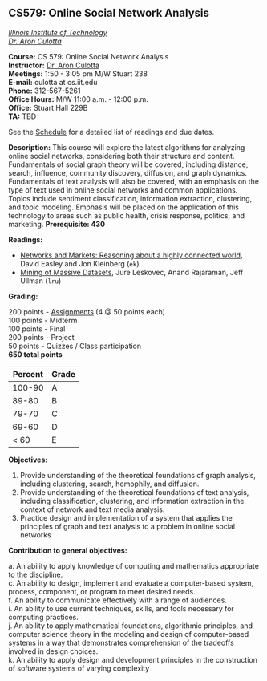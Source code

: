 ## CS579: Online Social Network Analysis  
*[Illinois Institute of Technology](http://iit.edu)*  
*[Dr. Aron Culotta](http://cs.iit.edu/~culotta)*

**Course:** CS 579: Online Social Network Analysis  
**Instructor:** [Dr. Aron Culotta](http://cs.iit.edu/~culotta)  
**Meetings:** 1:50 - 3:05 pm M/W Stuart 238  
**E-mail:** culotta at cs.iit.edu  
**Phone:** 312-567-5261  
**Office Hours:** M/W 11:00 a.m. - 12:00 p.m.  
**Office:** Stuart Hall 229B  
**TA:** TBD  

See the [Schedule](Schedule.md) for a detailed list of readings and due dates.


**Description:** This course will explore the latest algorithms for analyzing online social networks, considering both their structure and content. Fundamentals of social graph theory will be covered, including distance, search, influence, community discovery, diffusion, and graph dynamics. Fundamentals of text analysis will also be covered, with an emphasis on the type of text used in online social networks and common applications. Topics include sentiment classification, information extraction, clustering, and topic modeling. Emphasis will be placed on the application of this technology to areas such as public health, crisis response, politics, and marketing. **Prerequisite: 430**


**Readings:**  

- [Networks and Markets: Reasoning about a highly connected world](http://www.cs.cornell.edu/home/kleinber/networks-book/), David Easley and Jon Kleinberg (`ek`)
- [Mining of Massive Datasets](http://www.mmds.org/), Jure Leskovec, Anand Rajaraman, Jeff Ullman (`lru`)

**Grading:**

200 points - [Assignments](asg) (4 @ 50 points each)  
100 points - Midterm  
100 points - Final  
200 points - Project  
 50 points - Quizzes / Class participation  
**650 total points**

| **Percent** | **Grade** |
|-------------|-----------|
| 100-90      | A         |
| 89-80       | B         |
| 79-70       | C         |
| 69-60       | D         |
| < 60        | E         |


**Objectives:**

1.	Provide understanding of the theoretical foundations of graph analysis, including clustering, search, homophily, and diffusion.  
2.	Provide understanding of the theoretical foundations of text analysis, including classification, clustering, and information extraction in the context of network and text media analysis.  
3.	Practice design and implementation of a system that applies the principles of graph and text analysis to a problem in online social networks  


**Contribution to general objectives:**

a. An ability to apply knowledge of computing and mathematics appropriate to the discipline.  
c. An ability to design, implement and evaluate a computer-based system, process, component, or program to meet desired needs.  
f. An ability to communicate effectively with a range of audiences.  
i. An ability to use current techniques, skills, and tools necessary for computing practices.  
j. An ability to apply mathematical foundations, algorithmic principles, and computer science theory in the modeling and design of computer-based systems in a way that demonstrates comprehension of the tradeoffs involved in design choices.  
k. An ability to apply design and development principles in the construction of software systems of varying complexity  
